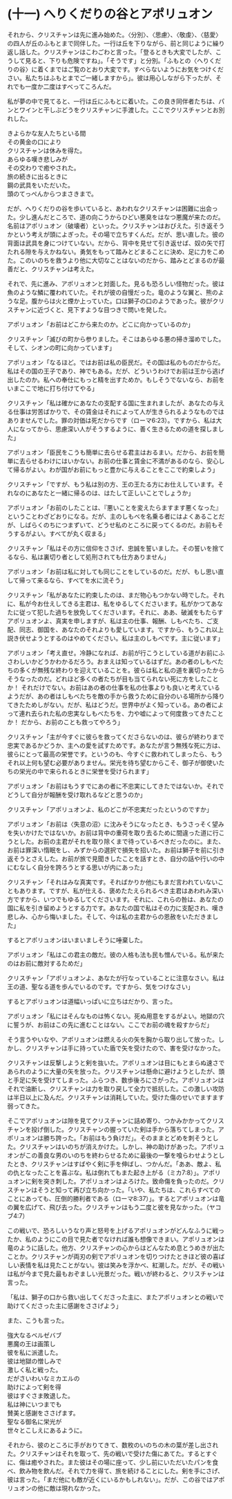 # (十一) へりくだりの谷とアポリュオン


それから、クリスチャンは先に進み始めた。〈分別〉、〈思慮〉、〈敬虔〉、〈慈愛〉の四人が丘のふもとまで同伴した。一行は丘を下りながら、前と同じように繰り返し話した。クリスチャンはこわごわと言った。「登るときも大変でしたが、こうして見ると、下りも危険ですね」。「そうです」と分別。「ふもとの〈へりくだりの谷〉に着くまではご覧のとおり大変です。すべらないようにお気をつけください。私たちはふもとまでご一緒しますから」。彼は用心しながら下ったが、それでも一度か二度はすべってころんだ。

私が夢の中で見てると、一行は丘にふもとに着いた。この良き同伴者たちは、パンとワインと干しぶどうをクリスチャンに手渡した。ここでクリスチャンとお別れした。

きよらかな友人たちといる間<br/>その黄金の口により<br/>クリスチャンは休みを得た。<br/>あらゆる嘆き悲しみが<br/>その交わりで癒やされた。<br/>旅の続きに出るときに<br/>鋼の武具をいただいた。<br/>頭のてっぺんからつまさきまで。

だが、へりくだりの谷を歩いていると、あわれなクリスチャンは困難に出会った。少し進んだところで、道の向こうからひどい悪臭をはなつ悪魔が来たのだ。名前はアポリュオン（破壊者）といった。クリスチャンはおびえた。引き返そうかという考えが頭によぎった。その場で立ちすくんだ。だが、思い直した。彼の背面は武具を身につけていない。だから、背中を見せて引き返せば、奴の矢で打たれる隙を与えかねない。勇気をもって踏みとどまることに決め、足に力をこめた。このいのちを救うより他に大切なことはないのだから、踏みとどまるのが最善だと、クリスチャンは考えた。

それで、先に進み、アポリュオンと対面した。見るも恐ろしい怪物だった。彼は魚のような鱗に覆われていた。それが彼の自慢だった。竜のような翼と、熊のような足。腹からは火と煙か上っていた。口は獅子の口のようであった。彼がクリスチャンに近づくと、見下すような目つきで問いを発した。







アポリュオン「お前はどこから来たのか。どこに向かっているのか」

クリスチャン「滅びの町から参りました。そこはあらゆる悪の掃き溜めでした。そして、シオンの町に向かっています」

アポリュオン「なるほど。ではお前は私の臣民だ。その国は私のものだからだ。私はその国の王子であり、神でもある。だが、どういうわけでお前は王から逃げ出したのか。私への奉仕にもっと精を出すためか。もしそうでないなら、お前をいまここで地に打ち付けてやる」

クリスチャン「私は確かにあなたの支配する国に生まれましたが、あなたの与える仕事は労苦ばかりで、その賃金はそれによって人が生きられるようなものではありませんでした。罪の対価は死だからです（ローマ6:23）。ですから、私は大人になってから、思慮深い人がそうするように、善く生きるための道を探しました」











アポリュオン「臣民をこうも簡単に去らせる君主はおるまい。だから、お前を簡単に去らせるわけにはいかない。お前の仕事と賃金に不満があるのなら、安心して帰るがよい。わが国がお前にもっと豊かに与えることをここで約束しよう」

クリスチャン「ですが、もう私は別の方、王の王たる方にお仕えしています。それなのにあなたと一緒に帰るのは、はたして正しいことでしょうか」

アポリュオン「お前のしたことは、『悪いことを変えたらますます悪くなった』ということわざどおりになる。だが、主のしもべを名乗る者にはよくあることだが、しばらくのちにつまずいて、どうせ私のところに戻ってくるのだ。お前もそうするがよい。すべてが丸く収まる」

クリスチャン「私はその方に信仰をささげ、忠誠を誓いました。その誓いを捨てるなら、私は裏切り者として処刑されても仕方ありません」

アポリュオン「お前は私に対しても同じことをしているのだ。だが、もし思い直して帰って来るなら、すべてを水に流そう」

クリスチャン「私があなたに約束したのは、まだ物心もつかない時でした。それに、私が今お仕えしてきる主君は、私をゆるしてくださいます。私がかつてあなたに従って犯した過ちを放免してくださいます。それに、ああ、破滅をもたらすアポリュオンよ、真実を申しますが、私は主の仕事、報酬、しもべたち、ご支配、同志、御国を、あなたのそれよりも愛しています。ですから、もうこれ以上説き伏せようとするのはやめてください。私は主のしもべです。主に従います」







アポリュオン「考え直せ。冷静になれば、お前が行こうとしている道がお前にふさわしいかどうかわかるだろう。おまえは知っているはずだ。あの者のしもべたちの多くが無残な終わりを迎えていることを。彼らは私と私の道を裏切ったからそうなったのだ。どれほど多くの者たちが目も当てられない死に方をしたことか！ それだけでない。お前はあの者の仕事を私の仕事よりも良いと考えているようだが、あの者はしもべたちを敵の手から救うために自分のいる場所から降りてきたためしがない。だが、私はどうだ。世界中がよく知っている。あの者によって連れ去られた私の忠実なしもべたちを、力や嘘によって何度救ってきたことか！ だから、お前のことも救ってやろう」

クリスチャン「主が今すぐに彼らを救ってくださらないのは、彼らが終わりまで忠実であるかどうか、主への愛を試すためです。あなたが言う無残な死に方は、彼らにとって最高の栄誉です。というのも、今すぐに救われてしまったら、もうそれ以上何も望む必要がありません。栄光を待ち望むからこそ、御子が御使いたちの栄光の中で来られるときに栄誉を受けられます」

アポリュオン「お前はもうすでにあの者に不忠実にしてきたではないか。それでどうして自分が報酬を受け取れるなどと思うのか」

クリスチャン「アポリュオンよ、私のどこが不忠実だったというのですか」









アポリュオン「お前は〈失意の沼〉に沈みそうになったとき、もうさっそく望みを失いかけたではないか。お前は背中の重荷を取り去るために間違った道に行こうとした。お前の主君がそれを取り除くまで待っているべきだったのに。また、お前は罪深い惰眠をし、みずからの選択で損失を招いた。お前は獅子を前に引き返そうとさえした。お前が旅で見聞きしたことを話すとき、自分の話や行いの中にむなしく自分を誇ろうとする思いが内にあった」

クリスチャン「それはみな真実です。そればかりか他にもまだ言われていないこともあります。ですが、私が仕える、褒めたたえられるべき主君はあわれみ深い方ですから、いつでもゆるしてくださいます。それに、これらの咎は、あなたの国に私を引き留めようとする力です。あなたの国で私はその力に支配され、嘆き悲しみ、心から悔いました。そして、今は私の主君からの恩赦をいただきました」

するとアポリュオンはいまいましそうに唾棄した。

アポリュオン「私はこの君主の敵だ。彼の人格も法も民も憎んでいる。私が来たのはお前に敵対するためだ」

クリスチャン「アポリュオンよ、あなたが行なっていることに注意なさい。私は王の道、聖なる道を歩んでいるのです。ですから、気をつけなさい」

するとアポリュオンは道幅いっぱいに立ちはだかり、言った。

アポリュオン「私にはそんなものは怖くない。死ぬ用意をするがよい。地獄の穴に誓うが、お前はこの先に進むことはない。ここでお前の魂を殺すからだ」

そう言うやいなや、アポリュオンは燃える火の矢を胸から取り出して放った。しかし、クリスチャンは手に持っていた盾で矢を受けたので、害を受けなかった。

クリスチャンは反撃しようと剣を抜いた。アポリュオンは目にもとまらぬ速さであられのように大量の矢を放った。クリスチャンは懸命に避けようとしたが、頭と手足に矢を受けてしまった。ふらつき、数歩後ろにさがった。アポリュオンはそれで油断し、クリスチャンは力を取り戻して全力で抵抗した。この激しい攻防は半日以上に及んだ。クリスチャンは消耗していた。受けた傷のせいでますます弱ってきた。

そこでアポリュオンは隙を見てクリスチャンに詰め寄り、つかみかかってクリスチャンを投げ倒した。クリスチャンの握っていた剣は手から落ちてしまった。アポリュオンは勝ち誇った。「お前はもう負けだ」。そのままとどめを刺そうとした。クリスチャンはいのちが消えかけた。しかし、神の助けがあった。アポリュオンがこの善良な男のいのちを終わらせるために最後の一撃を喰らわせようとしたとき、クリスチャンはすばやく剣に手を伸ばし、つかんだ。「ああ、敵よ、私の仇となったことを喜ぶな。私は倒れてもまた起き上がる（ミカ7:8）」。アポリュオンに剣を突き刺した。アポリュオンはよろけた。致命傷を負ったのだ。クリスチャンはそうと知って再び立ち向かった。「いや、私たちは、これらすべてのことにあっても、圧倒的勝利者である（ローマ8:37）」。するとアポリュオンは竜の翼を広げて、飛び去った。クリスチャンはもう二度と彼を見なかった。（ヤコブ4:7）



この戦いで、恐ろしいうなり声と怒号を上げるアポリュオンがどんなふうに戦ったか、私のようにこの目で見た者でなければ誰も想像できまい。アポリュオンは竜のように話した。他方、クリスチャンの心からはどんなため息とうめきが出たことか。クリスチャンが両刃の剣でアポリュオンを切りつけたときほど彼の喜ばしい表情を私は見たことがない。彼は笑みを浮かべ、紅潮した。だが、その戦いは私が今まで見た最もおぞましい光景だった。戦いが終わると、クリスチャンは言った。

「私は、獅子の口から救い出してくださった主に、またアポリュオンとの戦いで助けてくださった主に感謝をささげよう」

また、こうも言った。



強大なるベルゼバブ<br/>悪魔の王は画策し<br/>彼を私に派遣した。<br/>彼は地獄の憎しみで<br/>激しく私と戦った。<br/>だがさいわいなミカエルの<br/>助けによって剣を得<br/>彼はすぐさま敗退した。<br/>私は神にいつまでも<br/>賛美と感謝をささげます。<br/>聖なる御名に栄光が<br/>世々とこしえにあるように。

それから、彼のところに手がおりてきて、数枚のいのちの木の葉が差し出された。クリスチャンはそれを取って、先の戦いで受けた傷にあてた。するとすぐに、傷は癒やされた。また彼はその場に座って、少し前にいただいたパンを食べ、飲み物を飲んだ。それで力を得て、旅を続けることにした。剣を手にさげ、彼は言った。「まだ他にも敵が近くにいるかもしれない」。だが、この谷ではアポリュオンの他に敵は現れなかった。

